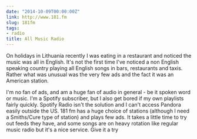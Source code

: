 ```yaml
---
date: "2014-10-09T00:00:00Z"
link: http://www.181.fm
slug: 181fm
tags:
- radio
title: All Music Radio
---
```


On holidays in Lithuania recently I was eating in a restaurant and noticed the music was all in English. It's not the first time I've noticed a non English speaking country playing all English songs in bars, restaurants and taxis. Rather what was unusual was the very few ads and the fact it was an American station.

I'm no fan of ads, and am a huge fan of audio in general - be it spoken word or music. I'm a Spotify subscriber, but I also get bored if my own playlists fairly quickly. Spotify Radio isn't the solution and I can't access Pandora easily outside the US. 181 fm has a huge choice of stations (although I need a Smiths/Cure type of station) and plays few ads. It takes a little time to try out feeds they have, and some songs are on heavy rotation like regular music radio but it's a nice service. Give it a try